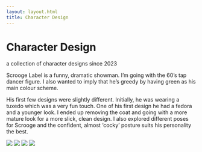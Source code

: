 ```yaml
---
layout: layout.html
title: Character Design
---
```

<div class="left">
               <div class="content">
               <h1>Character Design</h1>
               <p>a collection of character designs since 2023</p>
               <p>Scrooge Label is a funny, dramatic showman. I’m going with the 60’s tap dancer figure. I also wanted to imply that he’s greedy by having green as his main colour scheme.</p>
               <p>His first few designs were slightly different. Initially, he was wearing a tuxedo which was a very fun touch. One of his first design he had a fedora and a younger look. I ended up removing the coat and going with a more mature look for a more slick, clean design. I also explored different poses for Scrooge and the confident, almost ‘cocky’ posture suits his personality the best. </p>
               </div>  
</div>
<div class="right">
     <img class="projectPhoto" src="../img/characters/star.png">
     <img class="projectPhoto" src="../img/characters/fishTrio.png">
     <img class="projectPhoto" src="../img/characters/fishTrio.png">
     <img class="projectPhoto" src="../img/characters/fishTrio.png">
</div>
